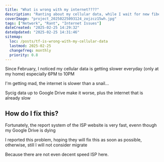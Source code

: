 ```yaml
---
title: "What is wrong with my internet????"
description: "Ranting about my cellular data, while I wait for new fiber internet"
coverImage: "project_20250225093124_zojzcz15wh.jpg"
tags: ["Network", "Rant", "Internet Issues"]
dateCreated: "2025-02-25 14:29:32"
dateUpdated: "2025-02-25 14:31:46"
sitemap:
  loc: /posts/tf-is-wrong-with-my-cellular-data
  lastmod: 2025-02-25
  changefreq: monthly
  priority: 0.8
---
```


Since February, I noticed my cellular data is getting slower everyday (only at my home) especially 6PM to 10PM

I'm getting mad, the internet is slower than a snail...

Sycig data up to Google Drive make it worse, plus the internet that is already slow

## How do I fix this?

Fortunately, the report system of the ISP website is very fast, evenn though my Google Drive is dying

I reported this problem, hoping they will fix this as soon as possible, otherwise, still I will not consider migrate

Because there are not even decent speed ISP here.
